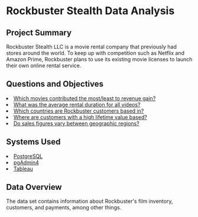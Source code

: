 # Rockbuster Stealth Data Analysis
## Project Summary
Rockbuster Stealth LLC is a movie rental company that previously had stores around the world. To keep up with competition such as Netflix and Amazon Prime, Rockbuster plans to use its existing movie licenses to launch their own online rental service. 
## Questions and Objectives
<u>
<li>Which movies contributed the most/least to revenue gain? </li>
<li>What was the average rental duration for all videos?</li>
<li>Which countries are Rockbuster customers based in?</li>
<li>Where are customers with a high lifetime value based?</li>
<li>Do sales figures vary between geographic regions?</li>
</u>

## Systems Used
<u>
<li>PostgreSQL</li>
<li>pgAdmin4</li>
<li>Tableau</li>
</u>

## Data Overview
The data set contains information about Rockbuster's film inventory, customers, and payments, among other things. 
